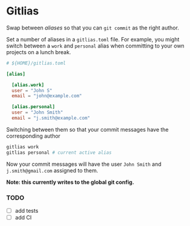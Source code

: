 # Gitlias

Swap between *aliases* so that you can `git commit` as the right author.

Set a number of aliases in a `gitlias.toml` file. For example, you might switch between a `work` and `personal` alias when committing to your own projects on a lunch break.

```toml
# ${HOME}/gitlias.toml

[alias]

  [alias.work]
  user = "John S"
  email = "john@example.com"

  [alias.personal]
  user = "John Smith"
  email = "j.smith@example.com"
```

Switching between them so that your commit messages have the corresponding author

```bash
gitlias work
gitlias personal # current active alias
```

Now your commit messages will have the user `John Smith` and `j.smith@gmail.com` assigned to them.

**Note: this currently writes to the global git config.**


### TODO

- [ ] add tests
- [ ] add CI
